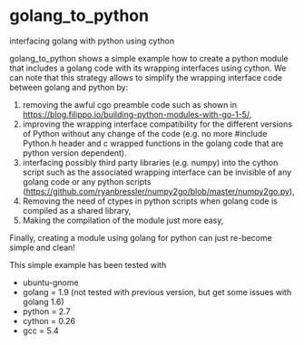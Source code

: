 # golang_to_python
interfacing golang with python using cython

golang_to_python shows a simple example how to create a python module that includes a golang code with its wrapping interfaces using cython. We can note that this strategy allows to simplify the wrapping interface code between golang and python by:

1. removing the awful cgo preamble code such as shown in https://blog.filippo.io/building-python-modules-with-go-1-5/,
2. improving the wrapping interface compatibility for the different versions of Python without any change of the code (e.g. no more #include Python.h header and c wrapped functions in the golang code that are python version dependent).
3. interfacing possibly third party libraries (e.g. numpy) into the cython script such as the associated wrapping interface can be invisible of any golang code or any python scripts (https://github.com/ryanbressler/numpy2go/blob/master/numpy2go.py),
4. Removing the need of ctypes in python scripts when golang code is compiled as a shared library, 
5. Making the compilation of the module just more easy,

Finally, creating a module using golang for python can just re-become simple and clean!

This simple example has been tested with

* ubuntu-gnome
* golang = 1.9 (not tested with previous version, but get some issues with golang 1.6)
* python = 2.7
* cython = 0.26
* gcc = 5.4
